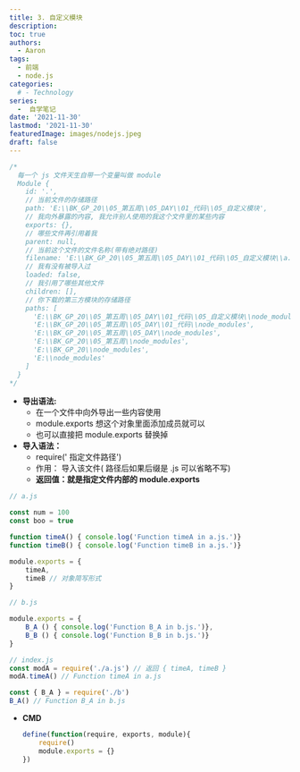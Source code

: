 ```yaml
---
title: 3. 自定义模块
description: 
toc: true
authors:
  - Aaron
tags:
  - 前端
  - node.js
categories:
  # - Technology
series:
  -  自学笔记
date: '2021-11-30'
lastmod: '2021-11-30'
featuredImage: images/nodejs.jpeg
draft: false
---
```


```js
/*
  每一个 js 文件天生自带一个变量叫做 module
  Module {
    id: '.',
    // 当前文件的存储路径
    path: 'E:\\BK_GP_20\\05_第五周\\05_DAY\\01_代码\\05_自定义模块',
    // 我向外暴露的内容, 我允许别人使用的我这个文件里的某些内容
    exports: {},
    // 哪些文件再引用着我
    parent: null,
    // 当前这个文件的文件名称(带有绝对路径)
    filename: 'E:\\BK_GP_20\\05_第五周\\05_DAY\\01_代码\\05_自定义模块\\a.js',
    // 我有没有被导入过
    loaded: false,
    // 我引用了哪些其他文件
    children: [],
    // 你下载的第三方模块的存储路径
    paths: [
      'E:\\BK_GP_20\\05_第五周\\05_DAY\\01_代码\\05_自定义模块\\node_modules',
      'E:\\BK_GP_20\\05_第五周\\05_DAY\\01_代码\\node_modules',
      'E:\\BK_GP_20\\05_第五周\\05_DAY\\node_modules',
      'E:\\BK_GP_20\\05_第五周\\node_modules',
      'E:\\BK_GP_20\\node_modules',
      'E:\\node_modules'
    ]
  }
*/

```

- **导出语法:**
  - 在一个文件中向外导出一些内容使用
  - module.exports 想这个对象里面添加成员就可以
  - 也可以直接把 module.exports 替换掉
- **导入语法：**
  - require(' 指定文件路径')
  - 作用： 导入该文件( 路径后如果后缀是 .js 可以省略不写)
  - **返回值：就是指定文件内部的 module.exports**

```js
// a.js

const num = 100
const boo = true

function timeA() { console.log('Function timeA in a.js.')}
function timeB() { console.log('Function timeB in a.js.')}

module.exports = {
    timeA,
    timeB // 对象简写形式
}

// b.js

module.exports = {
    B_A () { console.log('Function B_A in b.js.')},
    B_B () { console.log('Function B_B in b.js.')}
}

// index.js
const modA = require('./a.js') // 返回 { timeA, timeB }
modA.timeA() // Function timeA in a.js

const { B_A } = require('./b')
B_A() // Function B_A in b.js
```

- **CMD**

  ```js
  define(function(require, exports, module){
      require()
      module.exports = {}
  }) 
  ```

  
